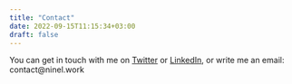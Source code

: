 ```yaml
---
title: "Contact"
date: 2022-09-15T11:15:34+03:00
draft: false
---
```


You can get in touch with me on [Twitter](https://twitter.com/NinelBolotova) or [LinkedIn](https://www.linkedin.com/in/ninel-b/), or write me an email:
<span class="my_addr">contact<span style="display: none;">REMOVE</span>&#64;ninel<!-- none -->.work</span>
